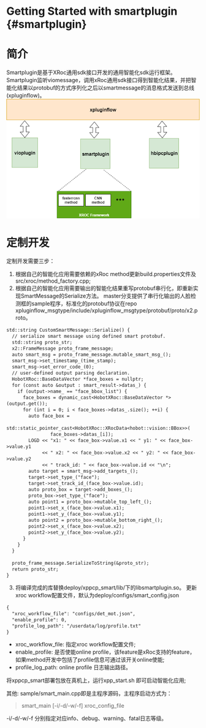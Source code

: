 Getting Started with smartplugin    {#smartplugin}
=======

# 简介
Smartplugin是基于XRoc通用sdk接口开发的通用智能化sdk运行框架。
Smartplugin监听viomessage，调用xRoc通用sdk接口得到智能化结果，并把智能化结果以protobuf的方式序列化之后以smartmessage的消息格式发送到总线(xpluginflow)。
![xppcp](docs/images/xppcp.png "xppcp-flow")

# 定制开发
定制开发需要三步：
1. 根据自己的智能化应用需要依赖的xRoc method更新build.properties文件及src/xroc/method_factory.cpp;
2. 根据自己的智能化应用需要输出的智能化结果重写protobuf串行化，即重新实现SmartMessage的Serialize方法。
master分支提供了串行化输出的人脸检测框的sample程序，标准化的protobuf协议在repo xpluginflow_msgtype/include/xpluginflow_msgtype/protobuf/proto/x2.proto。
```
std::string CustomSmartMessage::Serialize() {
  // serialize smart message using defined smart protobuf.
  std::string proto_str;
  x2::FrameMessage proto_frame_message;
  auto smart_msg = proto_frame_message.mutable_smart_msg_();
  smart_msg->set_timestamp_(time_stamp);
  smart_msg->set_error_code_(0);
  // user-defined output parsing declaration.
  HobotXRoc::BaseDataVector *face_boxes = nullptr;
  for (const auto &output : smart_result->datas_) {
    if (output->name_ == "face_bbox_list") {
      face_boxes = dynamic_cast<HobotXRoc::BaseDataVector *>(output.get());
      for (int i = 0; i < face_boxes->datas_.size(); ++i) {
        auto face_box =
            std::static_pointer_cast<HobotXRoc::XRocData<hobot::vision::BBox>>(
                face_boxes->datas_[i]);
        LOGD << "x1: " << face_box->value.x1 << " y1: " << face_box->value.y1
             << " x2: " << face_box->value.x2 << " y2: " << face_box->value.y2
             << " track_id: " << face_box->value.id << "\n";
        auto target = smart_msg->add_targets_();
        target->set_type_("face");
        target->set_track_id_(face_box->value.id);
        auto proto_box = target->add_boxes_();
        proto_box->set_type_("face");
        auto point1 = proto_box->mutable_top_left_();
        point1->set_x_(face_box->value.x1);
        point1->set_y_(face_box->value.y1);
        auto point2 = proto_box->mutable_bottom_right_();
        point2->set_x_(face_box->value.x2);
        point2->set_y_(face_box->value.y2);
      }
    }
  }

  proto_frame_message.SerializeToString(&proto_str);
  return proto_str;
}
```

3. 将编译完成的库替换deploy/xppcp_smart/lib/下的libsmartplugin.so。
  更新xroc workflow配置文件，默认为deploy/configs/smart_config.json
  ```
{
    "xroc_workflow_file": "configs/det_mot.json",
    "enable_profile": 0,
    "profile_log_path": "/userdata/log/profile.txt"
}
```

- xroc_workflow_file: 指定xroc workflow配置文件;
- enable_profile: 是否使能online profile，该feature是xRoc支持的feature，如果method开发中包括了profile信息可通过该开关online使能;
- profile_log_path: online profile 日志输出路径。

将xppcp_smart部署包放在真机上，运行xpp_start.sh 即可启动智能化应用;

其他:
sample/smart_main.cpp即是主程序源码，主程序启动方式为：

>smart_main  [-i/-d/-w/-f] xroc_config_file

-i/-d/-w/-f 分别指定对应info、debug、warning、fatal日志等级。

